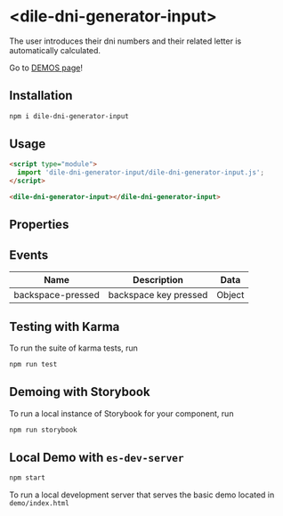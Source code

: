 # \<dile-dni-generator-input>

The user introduces their dni numbers and their related letter is automatically calculated.

Go to [DEMOS page](https://dile-dni-generator-input.polydile.com)!

## Installation
```bash
npm i dile-dni-generator-input
```

## Usage
```html
<script type="module">
  import 'dile-dni-generator-input/dile-dni-generator-input.js';
</script>

<dile-dni-generator-input></dile-dni-generator-input>
```

## Properties

## Events

| Name | Description | Data |
| -----| ----------- | ---- |
| backspace-pressed | backspace key pressed| Object |


## Testing with Karma
To run the suite of karma tests, run
```bash
npm run test
```
## Demoing with Storybook
To run a local instance of Storybook for your component, run
```bash
npm run storybook
```

## Local Demo with `es-dev-server`
```bash
npm start
```
To run a local development server that serves the basic demo located in `demo/index.html`
